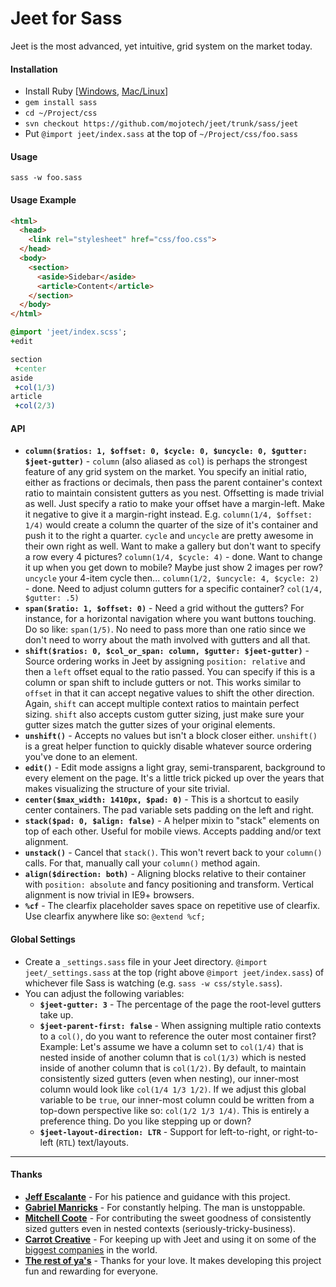 # Jeet for Sass

Jeet is the most advanced, yet intuitive, grid system on the market today.

#### Installation
- Install Ruby [[Windows](http://rubyinstaller.org/), [Mac/Linux](https://github.com/sstephenson/rbenv)]
- `gem install sass`
- `cd ~/Project/css`
- `svn checkout https://github.com/mojotech/jeet/trunk/sass/jeet`
- Put `@import jeet/index.sass` at the top of `~/Project/css/foo.sass`

#### Usage
```
sass -w foo.sass
```

#### Usage Example
```html
<html>
  <head>
    <link rel="stylesheet" href="css/foo.css">
  </head>
  <body>
    <section>
      <aside>Sidebar</aside>
      <article>Content</article>
    </section>
  </body>
</html>
```

```sass
@import 'jeet/index.scss';
+edit

section
 +center
aside
 +col(1/3)
article
 +col(2/3)
```

#### API
- **`column($ratios: 1, $offset: 0, $cycle: 0, $uncycle: 0, $gutter: $jeet-gutter)`** - `column` (also aliased as `col`) is perhaps the strongest feature of any grid system on the market. You specify an initial ratio, either as fractions or decimals, then pass the parent container's context ratio to maintain consistent gutters as you nest. Offsetting is made trivial as well. Just specify a ratio to make your offset have a margin-left. Make it negative to give it a margin-right instead. E.g. `column(1/4, $offset: 1/4)` would create a column the quarter of the size of it's container and push it to the right a quarter. `cycle` and `uncycle` are pretty awesome in their own right as well. Want to make a gallery but don't want to specify a row every 4 pictures? `column(1/4, $cycle: 4)` - done. Want to change it up when you get down to mobile? Maybe just show 2 images per row? `uncycle` your 4-item cycle then... `column(1/2, $uncycle: 4, $cycle: 2)` - done. Need to adjust column gutters for a specific container? `col(1/4, $gutter: .5)`
- **`span($ratio: 1, $offset: 0)`** - Need a grid without the gutters? For instance, for a horizontal navigation where you want buttons touching. Do so like: `span(1/5)`. No need to pass more than one ratio since we don't need to worry about the math involved with gutters and all that.
- **`shift($ratios: 0, $col_or_span: column, $gutter: $jeet-gutter)`** - Source ordering works in Jeet by assigning `position: relative` and then a `left` offset equal to the ratio passed. You can specify if this is a column or span shift to include gutters or not. This works similar to `offset` in that it can accept negative values to shift the other direction. Again, `shift` can accept multiple context ratios to maintain perfect sizing. `shift` also accepts custom gutter sizing, just make sure your gutter sizes match the gutter sizes of your original elements.
- **`unshift()`** - Accepts no values but isn't a block closer either. `unshift()` is a great helper function to quickly disable whatever source ordering you've done to an element.
- **`edit()`** - Edit mode assigns a light gray, semi-transparent, background to every element on the page. It's a little trick picked up over the years that makes visualizing the structure of your site trivial.
- **`center($max_width: 1410px, $pad: 0)`** - This is a shortcut to easily center containers. The pad variable sets padding on the left and right.
- **`stack($pad: 0, $align: false)`** - A helper mixin to "stack" elements on top of each other. Useful for mobile views. Accepts padding and/or text alignment.
- **`unstack()`** - Cancel that `stack()`. This won't revert back to your `column()` calls. For that, manually call your `column()` method again.
- **`align($direction: both)`** - Aligning blocks relative to their container with `position: absolute` and fancy positioning and transform. Vertical alignment is now trivial in IE9+ browsers.
- **`%cf`** - The clearfix placeholder saves space on repetitive use of clearfix. Use clearfix anywhere like so: `@extend %cf;`


#### Global Settings
- Create a `_settings.sass` file in your Jeet directory. `@import jeet/_settings.sass` at the top (right above `@import jeet/index.sass`) of whichever file Sass is watching (e.g. `sass -w css/style.sass`).
- You can adjust the following variables:
  - **`$jeet-gutter: 3`** - The percentage of the page the root-level gutters take up.
  - **`$jeet-parent-first: false`** - When assigning multiple ratio contexts to a `col()`, do you want to reference the outer most container first? Example: Let's assume we have a column set to `col(1/4)` that is nested inside of another column that is `col(1/3)` which is nested inside of another column that is `col(1/2)`. By default, to maintain consistently sized gutters (even when nesting), our inner-most column would look like `col(1/4 1/3 1/2)`. If we adjust this global variable to be `true`, our inner-most column could be written from a top-down perspective like so: `col(1/2 1/3 1/4)`. This is entirely a preference thing. Do you like stepping up or down?
  - **`$jeet-layout-direction: LTR`** - Support for left-to-right, or right-to-left (`RTL`) text/layouts.


---

#### Thanks
- **[Jeff Escalante](https://github.com/jenius)** - For his patience and guidance with this project.
- **[Gabriel Manricks](http://gabrielmanricks.com)** - For constantly helping. The man is unstoppable.
- **[Mitchell Coote](http://monkeez.com)** - For contributing the sweet goodness of consistently sized gutters even in nested contexts (seriously-tricky-business).
- **[Carrot Creative](http://carrot.is)** - For keeping up with Jeet and using it on some of the [biggest companies](http://carrot.is/creative) in the world.
- **[The rest of ya's](https://github.com/mojotech/jeet/graphs/contributors)** - Thanks for your love. It makes developing this project fun and rewarding for everyone.
